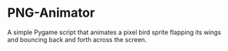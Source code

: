 # PNG-Animator
A simple Pygame script that animates a pixel bird sprite flapping its wings and bouncing back and forth across the screen.
